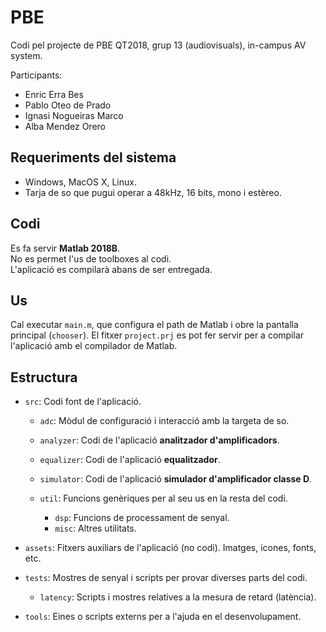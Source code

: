 # PBE

Codi pel projecte de PBE QT2018, grup 13 (audiovisuals), in-campus AV system.

Participants:

- Enric Erra Bes
- Pablo Oteo de Prado
- Ignasi Nogueiras Marco
- Alba Mendez Orero 


## Requeriments del sistema

 - Windows, MacOS X, Linux.
 - Tarja de so que pugui operar a 48kHz, 16 bits, mono i estèreo.

## Codi

Es fa servir **Matlab 2018B**.  
No es permet l'us de toolboxes al codi.  
L'aplicació es compilarà abans de ser entregada.

## Us

Cal executar `main.m`, que configura el path de Matlab i obre la pantalla principal (`chooser`).
El fitxer `project.prj` es pot fer servir per a compilar l'aplicació amb el compilador de Matlab.

## Estructura

 * `src`: Codi font de l'aplicació.

   * `adc`: Mòdul de configuració i interacció amb la targeta de so.

   * `analyzer`: Codi de l'aplicació **analitzador d'amplificadors**.

   * `equalizer`: Codi de l'aplicació **equalitzador**.

   * `simulator`: Codi de l'aplicació **simulador d'amplificador classe D**.

   * `util`: Funcions genèriques per al seu us en la resta del codi.
     * `dsp`: Funcions de processament de senyal.
     * `misc`: Altres utilitats.

 * `assets`: Fitxers auxiliars de l'aplicació (no codi). Imatges, icones, fonts, etc.

 * `tests`: Mostres de senyal i scripts per provar diverses parts del codi.

   * `latency`: Scripts i mostres relatives a la mesura de retard (latència).

 * `tools`: Eines o scripts externs per a l'ajuda en el desenvolupament.
